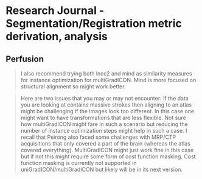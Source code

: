 # Research Journal - Segmentation/Registration metric derivation, analysis

## Perfusion


> I also recommend trying both lncc2 and mind as similarity measures for instance optimization for multiGradICON. Mind is more focused on structural alignment so might work better.

> Here are two issues that you may or may not encounter:
If the data you are looking at contains massive strokes then aligning to an atlas might be challenging if the images look too different. In this case one might want to have transformations that are less flexible. Not sure how multiGradICON might fare in such a scenario but reducing the number of instance optimization steps might help in such a case.
I recall that Peirong also faced some challenges with MRP/CTP acquisitions that only covered a part of the brain (whereas the atlas covered everything). MultiGradICON might just work fine in this case but if not this might require some form of cost function masking. Cost function masking is currently not supported in uniGradICON/multiGradICON but likely will be in its next version. 
